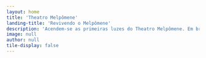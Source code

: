 ```yaml
---
layout: home
title: 'Theatro Melpômene'
landing-title: 'Revivendo o Melpômene'
description: 'Acendem-se as primeiras luzes do Theatro Melpômene. Em breve o teatro de ‘pau’ vai reviver suas memórias no território que herdou sua vocação, a partir de seus vestígios materiais e culturais.'
image: null
author: null
tile-display: false
---
```


